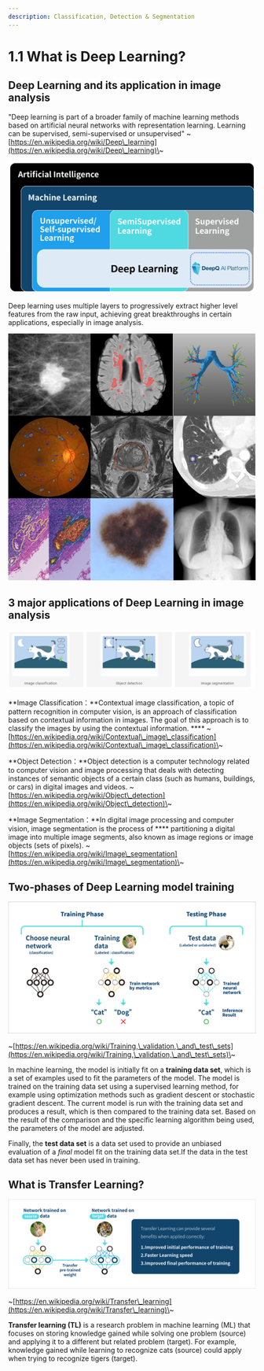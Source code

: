 ```yaml
---
description: Classification, Detection & Segmentation
---
```


# 1.1 What is Deep Learning?

## Deep Learning and its application in image analysis

"Deep learning is part of a broader family of machine learning methods based on artificial neural networks with representation learning. Learning can be supervised, semi-supervised or unsupervised"  \~[https://en.wikipedia.org/wiki/Deep\_learning](https://en.wikipedia.org/wiki/Deep\_learning)\~

![](../.gitbook/assets/con-1-1-1.png)

Deep learning uses multiple layers to progressively extract higher level features from the raw input, achieving great breakthroughs in certain applications, especially in image analysis.&#x20;

![Various applications of deep learning in Medical image analysisA Survey on Deep Learning in Medical Image Analysis](../.gitbook/assets/con-1-1-2.png)



## 3 major applications of Deep Learning in image analysis



![](../.gitbook/assets/con-1-1-5.png)

**Image Classification：**Contextual image classification, a topic of pattern recognition in computer vision, is an approach of classification based on contextual information in images. The goal of this approach is to classify the images by using the contextual information. **** \~[https://en.wikipedia.org/wiki/Contextual\_image\_classification](https://en.wikipedia.org/wiki/Contextual\_image\_classification)\~

**Object Detection：**Object detection is a computer technology related to computer vision and image processing that deals with detecting instances of semantic objects of a certain class (such as humans, buildings, or cars) in digital images and videos. \~[https://en.wikipedia.org/wiki/Object\_detection](https://en.wikipedia.org/wiki/Object\_detection)\~

**Image Segmentation：**In digital image processing and computer vision, image segmentation is the process of **** partitioning a digital image into multiple image segments, also known as image regions or image objects (sets of pixels). \~[https://en.wikipedia.org/wiki/Image\_segmentation](https://en.wikipedia.org/wiki/Image\_segmentation)\~

## Two-phases of Deep Learning model training

![](../.gitbook/assets/con-1-1-3.png)

\~[https://en.wikipedia.org/wiki/Training,\_validation,\_and\_test\_sets](https://en.wikipedia.org/wiki/Training,\_validation,\_and\_test\_sets)\~

In machine learning, the model is initially fit on a **training data set**, which is a set of examples used to fit the parameters of the model. The model is trained on the training data set using a supervised learning method, for example using optimization methods such as gradient descent or stochastic gradient descent. The current model is run with the training data set and produces a result, which is then compared to the training data set. Based on the result of the comparison and the specific learning algorithm being used, the parameters of the model are adjusted.

Finally, the **test data set** is a data set used to provide an unbiased evaluation of a _final_ model fit on the training data set.If the data in the test data set has never been used in training.

## What is Transfer Learning?

![](../.gitbook/assets/con-1-1-4.png)

\~[https://en.wikipedia.org/wiki/Transfer\_learning](https://en.wikipedia.org/wiki/Transfer\_learning)\~

**Transfer learning (TL)** is a research problem in machine learning (ML) that focuses on storing knowledge gained while solving one problem (source) and applying it to a different but related problem (target). For example, knowledge gained while learning to recognize cats (source) could apply when trying to recognize tigers (target).
